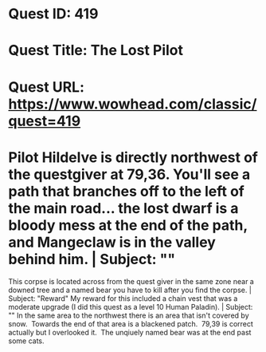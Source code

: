 # Quest ID: 419
# Quest Title: The Lost Pilot
# Quest URL: https://www.wowhead.com/classic/quest=419
# Pilot Hildelve is directly northwest of the questgiver at 79,36. You'll see a path that branches off to the left of the main road... the lost dwarf is a bloody mess at the end of the path, and Mangeclaw is in the valley behind him. | Subject: "<Blank>"
This corpse is located across from the quest giver in the same zone near a downed tree and a named bear you have to kill after you find the corpse. | Subject: "Reward"
My reward for this included a chain vest that was a moderate upgrade (I did this quest as a level 10 Human Paladin). | Subject: "<Blank>"
In the same area to the northwest there is an area that isn't covered by snow.  Towards the end of that area is a blackened patch.  79,39 is correct actually but I overlooked it.  The unqiuely named bear was at the end past some cats.